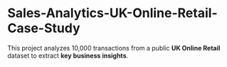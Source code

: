 # Sales-Analytics-UK-Online-Retail-Case-Study
This project analyzes 10,000 transactions from a public **UK Online Retail** dataset to extract **key business insights**.   
